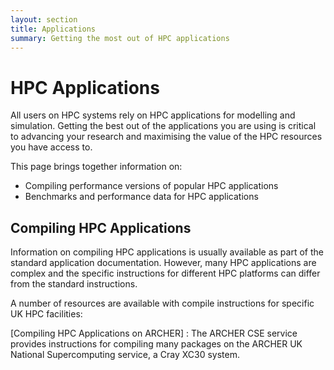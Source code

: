 ```yaml
---
layout: section
title: Applications
summary: Getting the most out of HPC applications
---
```


HPC Applications
================

All users on HPC systems rely on HPC applications for modelling and 
simulation. Getting the best out of the applications you are using is 
critical to advancing your research and maximising the value of the 
HPC resources you have access to.

This page brings together information on:

* Compiling performance versions of popular HPC applications
* Benchmarks and performance data for HPC applications

Compiling HPC Applications
--------------------------

Information on compiling HPC applications is usually available as
part of the standard application documentation. However, many 
HPC applications are complex and the specific instructions for 
different HPC platforms can differ from the standard instructions.

A number of resources are available with compile instructions for 
specific UK HPC facilities:

[Compiling HPC Applications on ARCHER]
: The ARCHER CSE service provides instructions for compiling many 
packages on the ARCHER UK National Supercomputing service, a Cray
XC30 system.

